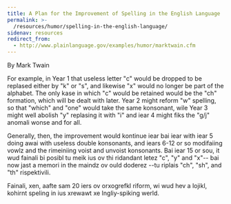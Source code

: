 ```yaml
---
title: A Plan for the Improvement of Spelling in the English Language
permalink: >-
  /resources/humor/spelling-in-the-english-language/
sidenav: resources
redirect_from:
  - http://www.plainlanguage.gov/examples/humor/marktwain.cfm
---
```


By Mark Twain

For example, in Year 1 that useless letter "c" would be dropped to be replased either by "k" or "s", and likewise "x" would no longer be part of the alphabet. The only kase in which "c" would be retained would be the "ch" formation, which will be dealt with later. Year 2 might reform "w" spelling, so that "which" and "one" would take the same konsonant, wile Year 3 might well abolish "y" replasing it with "i" and iear 4 might fiks the "g/j" anomali wonse and for all.

Generally, then, the improvement would kontinue iear bai iear with iear 5 doing awai with useless double konsonants, and iears 6-12 or so modifaiing vowlz and the rimeiniing voist and unvoist konsonants. Bai iear 15 or sou, it wud fainali bi posibl tu meik ius ov thi ridandant letez "c", "y" and "x"-- bai now jast a memori in the maindz ov ould doderez --tu riplais "ch", "sh", and "th" rispektivili.

Fainali, xen, aafte sam 20 iers ov orxogrefkl riform, wi wud hev a lojikl, kohirnt speling in ius xrewawt xe Ingliy-spiking werld.
